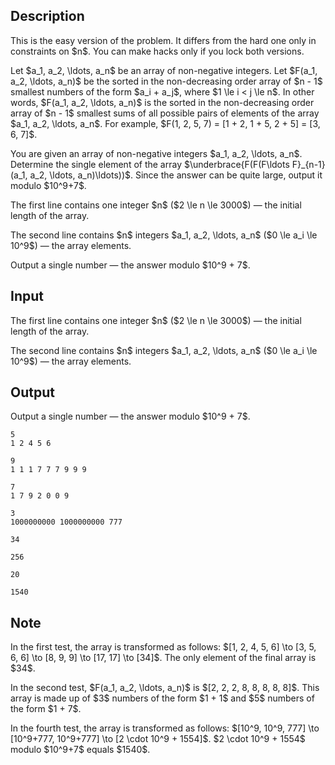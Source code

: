 ## Description

<div><p><span class="tex-font-style-bf">This is the easy version of the problem. It differs from the hard one only in constraints on $n$. You can make hacks only if you lock both versions.</span></p><p>Let $a_1, a_2, \ldots, a_n$ be an array of non-negative integers. Let $F(a_1, a_2, \ldots, a_n)$ be the sorted in the non-decreasing order array of $n - 1$ smallest numbers of the form $a_i + a_j$, where $1 \le i &lt; j \le n$. In other words, $F(a_1, a_2, \ldots, a_n)$ is the sorted in the non-decreasing order array of $n - 1$ smallest sums of all possible pairs of elements of the array $a_1, a_2, \ldots, a_n$. For example, $F(1, 2, 5, 7) = [1 + 2, 1 + 5, 2 + 5] = [3, 6, 7]$.</p><p>You are given an array of non-negative integers $a_1, a_2, \ldots, a_n$. Determine the single element of the array $\underbrace{F(F(F\ldots F}_{n-1}(a_1, a_2, \ldots, a_n)\ldots))$. Since the answer can be quite large, output it modulo $10^9+7$.</p></div><div class="input-specification"><p>The first line contains one integer $n$ ($2 \le n \le 3000$)&nbsp;— the initial length of the array.</p><p>The second line contains $n$ integers $a_1, a_2, \ldots, a_n$ ($0 \le a_i \le 10^9$)&nbsp;— the array elements.</p></div><div class="output-specification"><p>Output a single number&nbsp;— the answer modulo $10^9 + 7$.</p></div>

## Input

<p>The first line contains one integer $n$ ($2 \le n \le 3000$)&nbsp;— the initial length of the array.</p><p>The second line contains $n$ integers $a_1, a_2, \ldots, a_n$ ($0 \le a_i \le 10^9$)&nbsp;— the array elements.</p>

## Output

<p>Output a single number&nbsp;— the answer modulo $10^9 + 7$.</p>





```input1
5
1 2 4 5 6
```




```input2
9
1 1 1 7 7 7 9 9 9
```




```input3
7
1 7 9 2 0 0 9
```




```input4
3
1000000000 1000000000 777
```




```output1
34
```




```output2
256
```




```output3
20
```




```output4
1540
```



## Note

<p>In the first test, the array is transformed as follows: $[1, 2, 4, 5, 6] \to [3, 5, 6, 6] \to [8, 9, 9] \to [17, 17] \to [34]$. The only element of the final array is $34$.</p><p>In the second test, $F(a_1, a_2, \ldots, a_n)$ is $[2, 2, 2, 8, 8, 8, 8, 8]$. This array is made up of $3$ numbers of the form $1 + 1$ and $5$ numbers of the form $1 + 7$. </p><p>In the fourth test, the array is transformed as follows: $[10^9, 10^9, 777] \to [10^9+777, 10^9+777] \to [2 \cdot 10^9 + 1554]$. $2 \cdot 10^9 + 1554$ modulo $10^9+7$ equals $1540$.</p>

